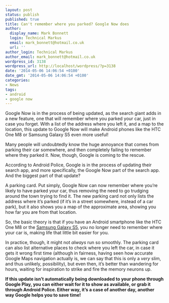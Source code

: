 ```yaml
---
layout: post
status: publish
published: true
title: Can't remember where you parked? Google Now does
author:
  display_name: Mark Bonnett
  login: Technical Markus
  email: mark_bonnett@hotmail.co.uk
  url: ''
author_login: Technical Markus
author_email: mark_bonnett@hotmail.co.uk
wordpress_id: 3138
wordpress_url: http://localhost/wordpress/?p=3138
date: '2014-05-06 14:06:54 +0100'
date_gmt: '2014-05-06 14:06:54 +0100'
categories:
- News
tags:
- android
- google now
---
```

<p><span class="postStandFirst">Google Now is in the process of being updated, as the search giant adds in a new feature, one that will remember where you parked your car, just in case you forget. With a list of the address where you left it, and a map to the location, this update to Google Now will make Android phones like the HTC One M8 or Samsung Galaxy S5 even more useful!</span></p>
<p style="text-align: left;">Many people will undoubtedly know the huge annoyance that comes from parking their car somewhere, and then completely failing to remember where they parked it. Now, though, Google is coming to the rescue.</p>
<p>According to Android Police, Google is in the process of updating their search app, and more specifically, the Google Now part of the search app. And the biggest part of that update?</p>
<p>A parking card. Put simply, Google Now can now remember where you&rsquo;re likely to have parked your car, thus removing the need to go trudging around the town trying to find it. The new parking card not only lists the address where it&rsquo;s parked (if it&rsquo;s in a street somewhere, instead of a car park), but it also shows you a map of the approximate area, showing you how far you are from that location.</p>
<p>So, the basic theory is that if you have an Android smartphone like the HTC One M8 or the <a href="http://www.buymobiles.net/mobile-phones/samsung/samsung-galaxy-s5">Samsung Galaxy S5</a>, you no longer need to remember where your car is, making life that little bit easier for you.</p>
<p>In practice, though, it might not <em>always</em> run so smoothly. The parking card can also list alternative places to check where you left the car, in case it gets it wrong first time (although in fairness, having seen how accurate Google Maps navigation actually is, we can say that this is only a <em>very</em> slim, and thus unlikely, possibility), but even then, it&rsquo;s better than wandering for hours, waiting for inspiration to strike and fire the memory neurons up.</p>
<p><strong>If this update isn&rsquo;t automatically being downloaded to your phone through Google Play, you can either wait for it to show as available, or grab it through Android Police. Either way, it&rsquo;s a case of another day, another way Google helps you to save time! </strong></p>
